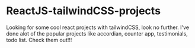# ReactJS-tailwindCSS-projects
Looking for some cool react projects with tailwindCSS, look no further. I've done alot of the popular projects like accordian, counter app, testimonials, todo list.
Check them out!!!
